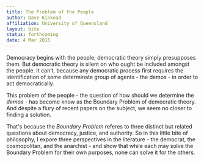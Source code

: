 ```yaml
---
title: The Problem of the People
author: Dave Kinkead
affiliation: University of Queensland
layout: bite
status: forthcoming
date: 4 Mar 2015
---
```


Democracy begins with the people; democratic theory simply presupposes them. But democratic theory is silent on who ought be included amongst the people. It can’t, because any democratic process first requires the identification of some determinate group of agents - the demos - in order to act democratically.  

This problem of the people - the question of how should we determine the _demos_ - has become know as the Boundary Problem of democratic theory.  And despite a flury of recent papers on the subject, we seem no closer to finding a solution.

That's because the _Boundary Problem_ referes to three distinct but related questions about democracy, justice, and authority.  So in this little bite of philosophy, I expore three perspectives in the literature - the democrat, the cosmopolitan, and the anarchist - and show that while each may solve the Boundary Problem for their own purposes, none can solve it for the others.